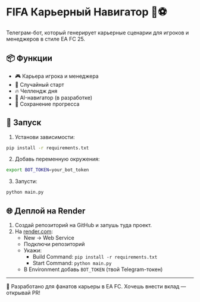 
# FIFA Карьерный Навигатор 🤖⚽

Телеграм-бот, который генерирует карьерные сценарии для игроков и менеджеров в стиле EA FC 25.

## 📦 Функции
- 🎮 Карьера игрока и менеджера
- 🎲 Случайный старт
- 🔥 Челлендж дня
- 🧠 AI-навигатор (в разработке)
- 💾 Сохранение прогресса

## 🚀 Запуск

1. Установи зависимости:
```bash
pip install -r requirements.txt
```

2. Добавь переменную окружения:
```bash
export BOT_TOKEN=your_bot_token
```

3. Запусти:
```bash
python main.py
```

## 🌐 Деплой на Render

1. Создай репозиторий на GitHub и запушь туда проект.
2. На [render.com](https://render.com):
   - New → Web Service
   - Подключи репозиторий
   - Укажи:
     - Build Command: `pip install -r requirements.txt`
     - Start Command: `python main.py`
   - В Environment добавь `BOT_TOKEN` (твой Telegram-токен)

---

🧠 Разработано для фанатов карьеры в EA FC. Хочешь внести вклад — открывай PR!
